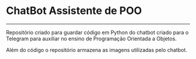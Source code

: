 # ChatBot Assistente de POO
- - - 
Repositório criado para guardar código em Python do chatbot criado para o Telegram
para auxiliar no ensino de Programação Orientada a Objetos.

Além do código o repositório armazena as imagens utilizadas pelo chatbot.

